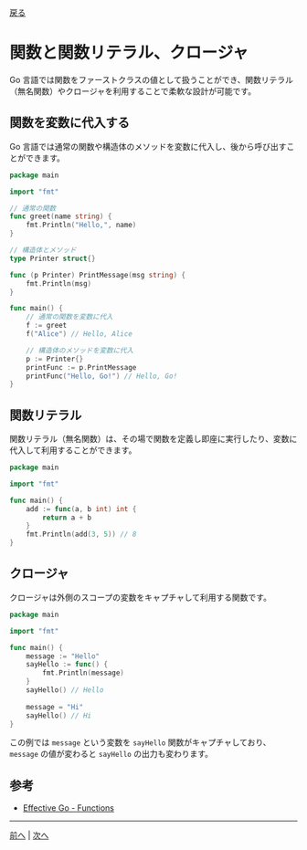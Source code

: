 [戻る](../README.md)

# 関数と関数リテラル、クロージャ

Go 言語では関数をファーストクラスの値として扱うことができ、関数リテラル（無名関数）やクロージャを利用することで柔軟な設計が可能です。

## 関数を変数に代入する

Go 言語では通常の関数や構造体のメソッドを変数に代入し、後から呼び出すことができます。

```go
package main

import "fmt"

// 通常の関数
func greet(name string) {
    fmt.Println("Hello,", name)
}

// 構造体とメソッド
type Printer struct{}

func (p Printer) PrintMessage(msg string) {
    fmt.Println(msg)
}

func main() {
    // 通常の関数を変数に代入
    f := greet
    f("Alice") // Hello, Alice

    // 構造体のメソッドを変数に代入
    p := Printer{}
    printFunc := p.PrintMessage
    printFunc("Hello, Go!") // Hello, Go!
}
```

## 関数リテラル

関数リテラル（無名関数）は、その場で関数を定義し即座に実行したり、変数に代入して利用することができます。

```go
package main

import "fmt"

func main() {
    add := func(a, b int) int {
        return a + b
    }
    fmt.Println(add(3, 5)) // 8
}
```

## クロージャ

クロージャは外側のスコープの変数をキャプチャして利用する関数です。

```go
package main

import "fmt"

func main() {
    message := "Hello"
    sayHello := func() {
        fmt.Println(message)
    }
    sayHello() // Hello
    
    message = "Hi"
    sayHello() // Hi
}
```

この例では `message` という変数を `sayHello` 関数がキャプチャしており、`message` の値が変わると `sayHello` の出力も変わります。

## 参考

- [Effective Go - Functions](https://go.dev/doc/effective_go#functions)

----
[前へ](../05_errorの判定と伝搬方法/README.md) | [次へ](../07_関数を受け取る関数、関数を返す関数（高階関数）/README.md)
